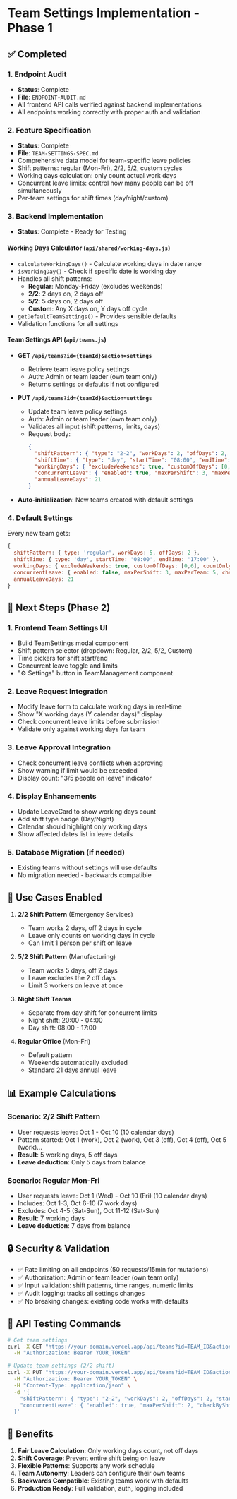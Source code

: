 # Team Settings Implementation - Phase 1

## ✅ Completed

### 1. Endpoint Audit
- **Status**: Complete
- **File**: `ENDPOINT-AUDIT.md`
- All frontend API calls verified against backend implementations
- All endpoints working correctly with proper auth and validation

### 2. Feature Specification
- **Status**: Complete  
- **File**: `TEAM-SETTINGS-SPEC.md`
- Comprehensive data model for team-specific leave policies
- Shift patterns: regular (Mon-Fri), 2/2, 5/2, custom cycles
- Working days calculation: only count actual work days
- Concurrent leave limits: control how many people can be off simultaneously
- Per-team settings for shift times (day/night/custom)

### 3. Backend Implementation
- **Status**: Complete - Ready for Testing

#### Working Days Calculator (`api/shared/working-days.js`)
- `calculateWorkingDays()` - Calculate working days in date range
- `isWorkingDay()` - Check if specific date is working day
- Handles all shift patterns:
  - **Regular**: Monday-Friday (excludes weekends)
  - **2/2**: 2 days on, 2 days off
  - **5/2**: 5 days on, 2 days off  
  - **Custom**: Any X days on, Y days off cycle
- `getDefaultTeamSettings()` - Provides sensible defaults
- Validation functions for all settings

#### Team Settings API (`api/teams.js`)
- **GET `/api/teams?id={teamId}&action=settings`**
  - Retrieve team leave policy settings
  - Auth: Admin or team leader (own team only)
  - Returns settings or defaults if not configured
  
- **PUT `/api/teams?id={teamId}&action=settings`**
  - Update team leave policy settings
  - Auth: Admin or team leader (own team only)
  - Validates all input (shift patterns, limits, days)
  - Request body:
    ```json
    {
      "shiftPattern": { "type": "2-2", "workDays": 2, "offDays": 2, "startDate": "2025-10-01" },
      "shiftTime": { "type": "day", "startTime": "08:00", "endTime": "17:00" },
      "workingDays": { "excludeWeekends": true, "customOffDays": [0,6], "countOnlyWorkDays": true },
      "concurrentLeave": { "enabled": true, "maxPerShift": 3, "maxPerTeam": 5, "checkByShift": true },
      "annualLeaveDays": 21
    }
    ```

- **Auto-initialization**: New teams created with default settings

### 4. Default Settings
Every new team gets:
```javascript
{
  shiftPattern: { type: 'regular', workDays: 5, offDays: 2 },
  shiftTime: { type: 'day', startTime: '08:00', endTime: '17:00' },
  workingDays: { excludeWeekends: true, customOffDays: [0,6], countOnlyWorkDays: true },
  concurrentLeave: { enabled: false, maxPerShift: 3, maxPerTeam: 5, checkByShift: false },
  annualLeaveDays: 21
}
```

## 🚧 Next Steps (Phase 2)

### 1. Frontend Team Settings UI
- Build TeamSettings modal component
- Shift pattern selector (dropdown: Regular, 2/2, 5/2, Custom)
- Time pickers for shift start/end
- Concurrent leave toggle and limits
- "⚙️ Settings" button in TeamManagement component

### 2. Leave Request Integration  
- Modify leave form to calculate working days in real-time
- Show "X working days (Y calendar days)" display
- Check concurrent leave limits before submission
- Validate only against working days for team

### 3. Leave Approval Integration
- Check concurrent leave conflicts when approving
- Show warning if limit would be exceeded
- Display count: "3/5 people on leave" indicator

### 4. Display Enhancements
- Update LeaveCard to show working days count
- Add shift type badge (Day/Night)
- Calendar should highlight only working days
- Show affected dates list in leave details

### 5. Database Migration (if needed)
- Existing teams without settings will use defaults
- No migration needed - backwards compatible

## 🎯 Use Cases Enabled

1. **2/2 Shift Pattern** (Emergency Services)
   - Team works 2 days, off 2 days in cycle
   - Leave only counts on working days in cycle
   - Can limit 1 person per shift on leave

2. **5/2 Shift Pattern** (Manufacturing)
   - Team works 5 days, off 2 days
   - Leave excludes the 2 off days
   - Limit 3 workers on leave at once

3. **Night Shift Teams**
   - Separate from day shift for concurrent limits
   - Night shift: 20:00 - 04:00
   - Day shift: 08:00 - 17:00

4. **Regular Office** (Mon-Fri)
   - Default pattern
   - Weekends automatically excluded
   - Standard 21 days annual leave

## 📊 Example Calculations

### Scenario: 2/2 Shift Pattern
- User requests leave: Oct 1 - Oct 10 (10 calendar days)
- Pattern started: Oct 1 (work), Oct 2 (work), Oct 3 (off), Oct 4 (off), Oct 5 (work)...
- **Result**: 5 working days, 5 off days
- **Leave deduction**: Only 5 days from balance

### Scenario: Regular Mon-Fri
- User requests leave: Oct 1 (Wed) - Oct 10 (Fri) (10 calendar days)
- Includes: Oct 1-3, Oct 6-10 (7 work days)
- Excludes: Oct 4-5 (Sat-Sun), Oct 11-12 (Sat-Sun)
- **Result**: 7 working days
- **Leave deduction**: 7 days from balance

## 🔒 Security & Validation

- ✅ Rate limiting on all endpoints (50 requests/15min for mutations)
- ✅ Authorization: Admin or team leader (own team only)
- ✅ Input validation: shift patterns, time ranges, numeric limits
- ✅ Audit logging: tracks all settings changes
- ✅ No breaking changes: existing code works with defaults

## 📝 API Testing Commands

```bash
# Get team settings
curl -X GET "https://your-domain.vercel.app/api/teams?id=TEAM_ID&action=settings" \
  -H "Authorization: Bearer YOUR_TOKEN"

# Update team settings (2/2 shift)
curl -X PUT "https://your-domain.vercel.app/api/teams?id=TEAM_ID&action=settings" \
  -H "Authorization: Bearer YOUR_TOKEN" \
  -H "Content-Type: application/json" \
  -d '{
    "shiftPattern": { "type": "2-2", "workDays": 2, "offDays": 2, "startDate": "2025-10-01T00:00:00Z" },
    "concurrentLeave": { "enabled": true, "maxPerShift": 2, "checkByShift": true }
  }'
```

## 🎉 Benefits

1. **Fair Leave Calculation**: Only working days count, not off days
2. **Shift Coverage**: Prevent entire shift being on leave
3. **Flexible Patterns**: Supports any work schedule
4. **Team Autonomy**: Leaders can configure their own teams
5. **Backwards Compatible**: Existing teams work with defaults
6. **Production Ready**: Full validation, auth, logging included

